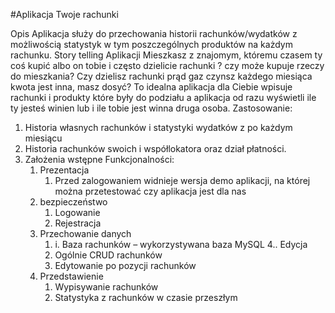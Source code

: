 
#Aplikacja Twoje rachunki

Opis
Aplikacja służy do przechowania historii rachunków/wydatków z możliwością statystyk w
tym poszczególnych produktów na każdym rachunku.
Story telling Aplikacji
Mieszkasz z znajomym, któremu czasem ty coś kupić albo on tobie i często dzielicie rachunki ?
czy może kupuje rzeczy do mieszkania?
Czy dzielisz rachunki prąd gaz czynsz każdego miesiąca kwota jest inna, masz dosyć?
To idealna aplikacja dla Ciebie wpisuje rachunki i produkty które były do podziału a aplikacja od razu wyświetli ile ty jesteś winien lub i ile tobie jest winna druga osoba.
Zastosowanie:
1. Historia własnych rachunków i statystyki wydatków z po każdym miesiącu
2. Historia rachunków swoich i współlokatora oraz dział płatności. 
3. Założenia wstępne
   Funkcjonalności:
      1. Prezentacja	   
         1. Przed zalogowaniem widnieje wersja demo aplikacji, na której można przetestować czy aplikacja jest dla nas 
      2. bezpieczeństwo    
         1. Logowanie
         2. Rejestracja
      3. Przechowanie danych
         1. i.	Baza rachunków – wykorzystywana baza MySQL 
      4..	Edycja 
         2. Ogólnie CRUD rachunków
         3. Edytowanie po pozycji rachunków 
      4. Przedstawienie
         1. Wypisywanie rachunków 
         2. Statystyka z rachunków w czasie przeszłym 
